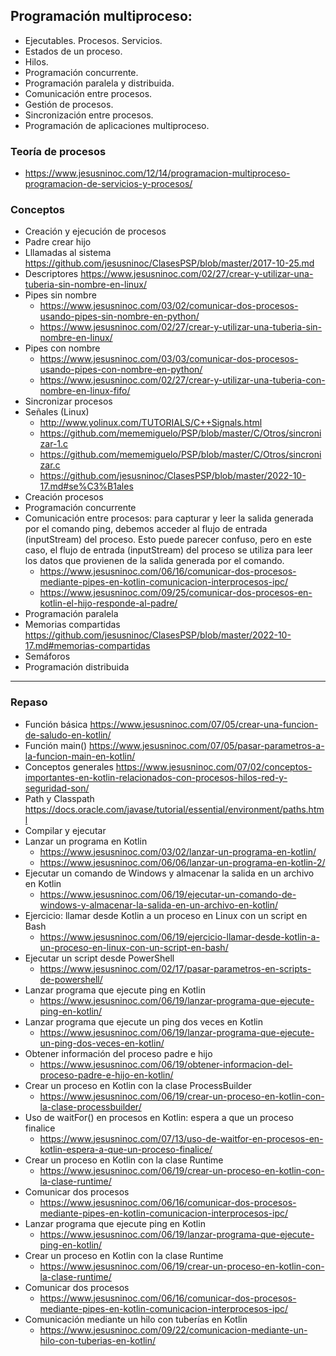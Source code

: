 ## Programación multiproceso:
 -	Ejecutables. Procesos. Servicios.
 -	Estados de un proceso.
 -	Hilos.
 -	Programación concurrente.
 -	Programación paralela y distribuida.
 -	Comunicación entre procesos.
 -	Gestión de procesos.
 -	Sincronización entre procesos.
 -	Programación de aplicaciones multiproceso.

### Teoría de procesos
* https://www.jesusninoc.com/12/14/programacion-multiproceso-programacion-de-servicios-y-procesos/

### Conceptos
- Creación y ejecución de procesos
- Padre crear hijo
- Lllamadas al sistema https://github.com/jesusninoc/ClasesPSP/blob/master/2017-10-25.md
- Descriptores https://www.jesusninoc.com/02/27/crear-y-utilizar-una-tuberia-sin-nombre-en-linux/
- Pipes sin nombre
  - https://www.jesusninoc.com/03/02/comunicar-dos-procesos-usando-pipes-sin-nombre-en-python/
  - https://www.jesusninoc.com/02/27/crear-y-utilizar-una-tuberia-sin-nombre-en-linux/
- Pipes con nombre
  - https://www.jesusninoc.com/03/03/comunicar-dos-procesos-usando-pipes-con-nombre-en-python/
  - https://www.jesusninoc.com/02/27/crear-y-utilizar-una-tuberia-con-nombre-en-linux-fifo/
- Sincronizar procesos
- Señales (Linux)
  - http://www.yolinux.com/TUTORIALS/C++Signals.html
  - https://github.com/mememiguelo/PSP/blob/master/C/Otros/sincronizar-1.c
  - https://github.com/mememiguelo/PSP/blob/master/C/Otros/sincronizar.c
  - https://github.com/jesusninoc/ClasesPSP/blob/master/2022-10-17.md#se%C3%B1ales
- Creación procesos 
- Programación concurrente
- Comunicación entre procesos: para capturar y leer la salida generada por el comando ping, debemos acceder al flujo de entrada (inputStream) del proceso. Esto puede parecer confuso, pero en este caso, el flujo de entrada (inputStream) del proceso se utiliza para leer los datos que provienen de la salida generada por el comando.
  - https://www.jesusninoc.com/06/16/comunicar-dos-procesos-mediante-pipes-en-kotlin-comunicacion-interprocesos-ipc/
  - https://www.jesusninoc.com/09/25/comunicar-dos-procesos-en-kotlin-el-hijo-responde-al-padre/
- Programación paralela
- Memorias compartidas https://github.com/jesusninoc/ClasesPSP/blob/master/2022-10-17.md#memorias-compartidas
- Semáforos
- Programación distribuida

-----------------

### Repaso
- Función básica https://www.jesusninoc.com/07/05/crear-una-funcion-de-saludo-en-kotlin/
- Función main() https://www.jesusninoc.com/07/05/pasar-parametros-a-la-funcion-main-en-kotlin/
- Conceptos generales https://www.jesusninoc.com/07/02/conceptos-importantes-en-kotlin-relacionados-con-procesos-hilos-red-y-seguridad-son/
- Path y Classpath https://docs.oracle.com/javase/tutorial/essential/environment/paths.html
- Compilar y ejecutar
- Lanzar un programa en Kotlin
   - https://www.jesusninoc.com/03/02/lanzar-un-programa-en-kotlin/
   - https://www.jesusninoc.com/06/06/lanzar-un-programa-en-kotlin-2/
- Ejecutar un comando de Windows y almacenar la salida en un archivo en Kotlin
   - https://www.jesusninoc.com/06/19/ejecutar-un-comando-de-windows-y-almacenar-la-salida-en-un-archivo-en-kotlin/
-  Ejercicio: llamar desde Kotlin a un proceso en Linux con un script en Bash
   - https://www.jesusninoc.com/06/19/ejercicio-llamar-desde-kotlin-a-un-proceso-en-linux-con-un-script-en-bash/
-  Ejecutar un script desde PowerShell
   - https://www.jesusninoc.com/02/17/pasar-parametros-en-scripts-de-powershell/
-  Lanzar programa que ejecute ping en Kotlin
   - https://www.jesusninoc.com/06/19/lanzar-programa-que-ejecute-ping-en-kotlin/
-  Lanzar programa que ejecute un ping dos veces en Kotlin
   - https://www.jesusninoc.com/06/19/lanzar-programa-que-ejecute-un-ping-dos-veces-en-kotlin/
-  Obtener información del proceso padre e hijo
   - https://www.jesusninoc.com/06/19/obtener-informacion-del-proceso-padre-e-hijo-en-kotlin/
-  Crear un proceso en Kotlin con la clase ProcessBuilder
   - https://www.jesusninoc.com/06/19/crear-un-proceso-en-kotlin-con-la-clase-processbuilder/
-  Uso de waitFor() en procesos en Kotlin: espera a que un proceso finalice
   - https://www.jesusninoc.com/07/13/uso-de-waitfor-en-procesos-en-kotlin-espera-a-que-un-proceso-finalice/
- Crear un proceso en Kotlin con la clase Runtime
   - https://www.jesusninoc.com/06/19/crear-un-proceso-en-kotlin-con-la-clase-runtime/
- Comunicar dos procesos
   - https://www.jesusninoc.com/06/16/comunicar-dos-procesos-mediante-pipes-en-kotlin-comunicacion-interprocesos-ipc/
- Lanzar programa que ejecute ping en Kotlin
   - https://www.jesusninoc.com/06/19/lanzar-programa-que-ejecute-ping-en-kotlin/
- Crear un proceso en Kotlin con la clase Runtime
   - https://www.jesusninoc.com/06/19/crear-un-proceso-en-kotlin-con-la-clase-runtime/
- Comunicar dos procesos
   - https://www.jesusninoc.com/06/16/comunicar-dos-procesos-mediante-pipes-en-kotlin-comunicacion-interprocesos-ipc/
- Comunicación mediante un hilo con tuberías en Kotlin
   - https://www.jesusninoc.com/09/22/comunicacion-mediante-un-hilo-con-tuberias-en-kotlin/

